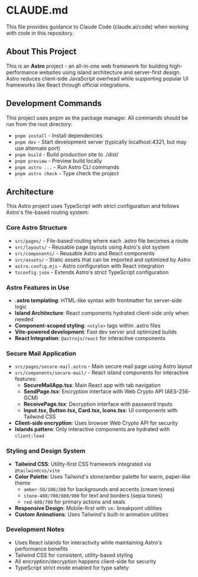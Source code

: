 # CLAUDE.md

This file provides guidance to Claude Code (claude.ai/code) when working with code in this repository.

## About This Project

This is an **Astro** project - an all-in-one web framework for building high-performance websites using island architecture and server-first design. Astro reduces client-side JavaScript overhead while supporting popular UI frameworks like React through official integrations.

## Development Commands

This project uses pnpm as the package manager. All commands should be run from the root directory:

- `pnpm install` - Install dependencies
- `pnpm dev` - Start development server (typically localhost:4321, but may use alternate port)
- `pnpm build` - Build production site to ./dist/
- `pnpm preview` - Preview build locally
- `pnpm astro ...` - Run Astro CLI commands
- `pnpm astro check` - Type check the project

## Architecture

This Astro project uses TypeScript with strict configuration and follows Astro's file-based routing system:

### Core Astro Structure
- `src/pages/` - File-based routing where each .astro file becomes a route
- `src/layouts/` - Reusable page layouts using Astro's slot system
- `src/components/` - Reusable Astro and React components
- `src/assets/` - Static assets that can be imported and optimized by Astro
- `astro.config.mjs` - Astro configuration with React integration
- `tsconfig.json` - Extends Astro's strict TypeScript configuration

### Astro Features in Use
- **.astro templating**: HTML-like syntax with frontmatter for server-side logic
- **Island Architecture**: React components hydrated client-side only when needed
- **Component-scoped styling**: `<style>` tags within .astro files
- **Vite-powered development**: Fast dev server and optimized builds
- **React Integration**: `@astrojs/react` for interactive components

### Secure Mail Application
- `src/pages/secure-mail.astro` - Main secure mail page using Astro layout
- `src/components/secure-mail/` - React island components for interactive features:
  - **SecureMailApp.tsx**: Main React app with tab navigation
  - **SendPage.tsx**: Encryption interface with Web Crypto API (AES-256-GCM)
  - **ReceivePage.tsx**: Decryption interface with password inputs
  - **Input.tsx, Button.tsx, Card.tsx, Icons.tsx**: UI components with Tailwind CSS
- **Client-side encryption**: Uses browser Web Crypto API for security
- **Islands pattern**: Only interactive components are hydrated with `client:load`

### Styling and Design System
- **Tailwind CSS**: Utility-first CSS framework integrated via `@tailwindcss/vite`
- **Color Palette**: Uses Tailwind's stone/amber palette for warm, paper-like theme
  - `amber-50/100/200` for backgrounds and accents (cream tones)
  - `stone-400/700/800/900` for text and borders (sepia tones)
  - `red-600/700` for primary actions and seals
- **Responsive Design**: Mobile-first with `sm:` breakpoint utilities
- **Custom Animations**: Uses Tailwind's built-in animation utilities

### Development Notes
- Uses React islands for interactivity while maintaining Astro's performance benefits
- Tailwind CSS for consistent, utility-based styling
- All encryption/decryption happens client-side for security
- TypeScript strict mode enabled for type safety